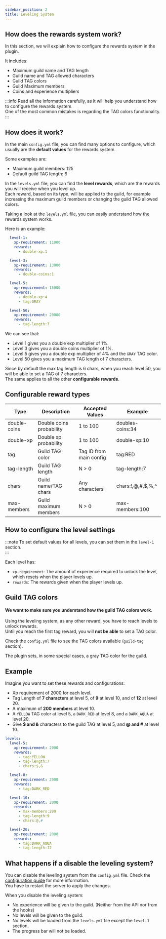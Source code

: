 ```yaml
---
sidebar_position: 2
title: Leveling System
---
```


## How does the rewards system work?

In this section, we will explain how to configure the rewards system in the plugin. <br/>

It includes:

- Maximum guild name and TAG length
- Guild name and TAG allowed characters
- Guild TAG colors
- Guild Maximum members
- Coins and experience multipliers

:::info
Read all the information carefully, as it will help you understand how to configure the rewards system. <br/>
One of the most common mistakes is regarding the TAG colors functionality. <br/>
:::

## How does it work?

In the main `config.yml` file, you can find many options to configure, which usually are
the **default values** for the rewards system. <br/>

Some examples are:

- Maximum guild members: 125
- Default guild TAG length: 6

In the `levels.yml` file, you can find the **level rewards**, which are the rewards you will receive when you level
up. <br/>
Each reward, based on its type, will be applied to the guild, for example increasing the maximum guild members or
changing the guild TAG allowed colors. <br/>

Taking a look at the `levels.yml` file, you can easily understand how the rewards system works. <br/>

Here is an example:

```yaml title="levels.yml"
  level-1:
    xp-requirement: 11000
    rewards:
      - double-xp:1

  level-3:
    xp-requirement: 13000
    rewards:
      - double-coins:1

  level-5:
    xp-requirement: 15000
    rewards:
      - double-xp:4
      - tag:GRAY

  level-50:
    xp-requirement: 20000
    rewards:
      - tag-length:7
```

We can see that:

- Level 1 gives you a double exp multiplier of 1%.
- Level 3 gives you a double coins multiplier of 1%.
- Level 5 gives you a double exp multiplier of 4% and the `GRAY` TAG color.
- Level 50 gives you a maximum TAG length of 7 characters.

Since by default the max tag length is 6 chars, when you reach level 50, you will be able to set a TAG of 7
characters. <br/>
The same applies to all the other **configurable rewards**.

## Configurable reward types

| Type         | Description              | Accepted Values         | Example           |
|--------------|--------------------------|-------------------------|-------------------|
| double-coins | Double coins probability | 1 to 100                | doubles-coins:34  | 
| double-xp    | Double xp probability    | 1 to 100                | double-xp:10      |
| tag          | Guild TAG color          | Tag ID from main config | tag:RED           |
| tag-length   | Guild TAG length         | N > 0                   | tag-length:7      |
| chars        | Guild name/TAG chars     | Any characters          | chars:!,@,#,$,%,^ |
| max-members  | Guild maximum members    | N > 0                   | max-members:100   |

## How to configure the level settings

:::note
To set default values for all levels, you can set them in the `level-1` section. <br/>
:::

Each level has:

- `xp-requirement`: The amount of experience required to unlock the level, which resets when the player
  levels up.
- `rewards`: The rewards given when the player levels up.

## Guild TAG colors

#### We want to make sure you understand how the guild TAG colors work.

Using the leveling system, as any other reward, you have to reach levels to unlock rewards. <br/>
Until you reach the first tag reward, you will **not be able** to set a TAG color. <br/>

Check the `config.yml` file to see the TAG colors available (`guild-tag` section). <br/>

The plugin sets, in some special cases, a gray TAG color for the guild. <br/>

## Example

Imagine you want to set these rewards and configurations:

- Xp requirement of 2000 for each level.
- Tag Length of **7 characters** at level 5, of **9** at level 10, and of **12** at level 20.
- A maximum of **200 members** at level 10.
- A `YELLOW` TAG color at level 5, a `DARK_RED` at level 8, and a `DARK_AQUA` at level 20.
- Give **$ and &** characters to the guild TAG at level 5, and **@ and #** at level 10.

```yaml title="levels.yml"
levels:
  level-5:
    xp-requirement: 2000
    rewards:
      - tag:YELLOW
      - tag-length:7
      - chars:$,&

  level-8:
    xp-requirement: 2000
    rewards:
      - tag:DARK_RED

  level-10:
    xp-requirement: 2000
    rewards:
      - max-members:200
      - tag-length:9
      - chars:@,#

  level-20:
    xp-requirement: 2000
    rewards:
      - tag:DARK_AQUA
      - tag-length:12
```

## What happens if a disable the leveling system?

You can disable the leveling system from the `config.yml` file. Check the [configuration guide](/guilds/configuration/main-config) for more information. <br/>
You have to restart the server to apply the changes. <br/>

When you disable the leveling system:
- No experience will be given to the guild. (Neither from the API nor from the hooks)
- No levels will be given to the guild.
- No levels will be loaded from the `levels.yml` file except the `level-1` section.
- The progress bar will not be loaded.